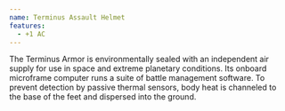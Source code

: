 ```yaml
---
name: Terminus Assault Helmet
features:
  - +1 AC
---
```

The Terminus Armor is environmentally sealed with an independent air supply for use in space and extreme planetary conditions. Its onboard microframe computer runs a suite of battle management software. To prevent detection by passive thermal sensors, body heat is channeled to the base of the feet and dispersed into the ground.